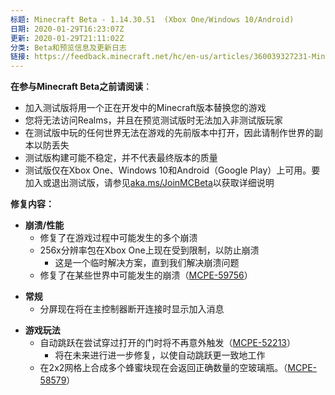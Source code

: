 ```yaml
---
标题: Minecraft Beta - 1.14.30.51  (Xbox One/Windows 10/Android)
日期: 2020-01-29T16:23:07Z
更新: 2020-01-29T21:11:02Z
分类: Beta和预览信息及更新日志
链接: https://feedback.minecraft.net/hc/en-us/articles/360039327231-Minecraft-Beta-1-14-30-51-Xbox-One-Windows-10-Android
---
```


**在参与Minecraft Beta之前请阅读**：

- 加入测试版将用一个正在开发中的Minecraft版本替换您的游戏
- 您将无法访问Realms，并且在预览测试版时无法加入非测试版玩家
- 在测试版中玩的任何世界无法在游戏的先前版本中打开，因此请制作世界的副本以防丢失
- 测试版构建可能不稳定，并不代表最终版本的质量
- 测试版仅在Xbox One、Windows 10和Android（Google Play）上可用。要加入或退出测试版，请参见[aka.ms/JoinMCBeta](https://aka.ms/JoinMCBeta)以获取详细说明

**修复内容：**

- **崩溃/性能**
  - 修复了在游戏过程中可能发生的多个崩溃
  - 256x分辨率包在Xbox One上现在受到限制，以防止崩溃
    - 这是一个临时解决方案，直到我们解决崩溃问题
  - 修复了在某些世界中可能发生的崩溃（[MCPE-59756](https://bugs.mojang.com/browse/MCPE-59756)）

<!-- -->

- **常规**
  - 分屏现在将在主控制器断开连接时显示加入消息

<!-- -->

- **游戏玩法**
  - 自动跳跃在尝试穿过打开的门时将不再意外触发（[MCPE-52213](https://bugs.mojang.com/browse/MCPE-52213)）
    - 将在未来进行进一步修复，以使自动跳跃更一致地工作
  - 在2x2网格上合成多个蜂蜜块现在会返回正确数量的空玻璃瓶。（[MCPE-58579](https://bugs.mojang.com/browse/MCPE-58579)）